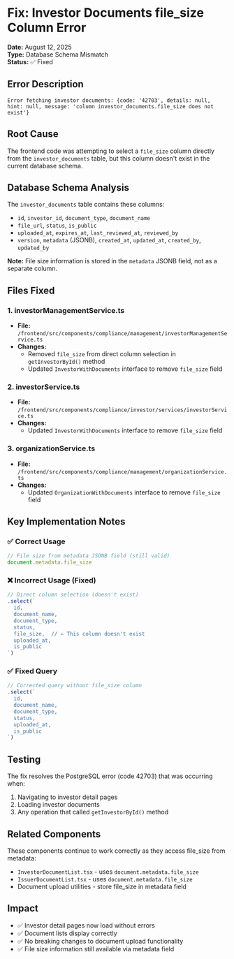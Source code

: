 # Fix: Investor Documents file_size Column Error

**Date:** August 12, 2025  
**Type:** Database Schema Mismatch  
**Status:** ✅ Fixed

## Error Description

```
Error fetching investor documents: {code: '42703', details: null, hint: null, message: 'column investor_documents.file_size does not exist'}
```

## Root Cause

The frontend code was attempting to select a `file_size` column directly from the `investor_documents` table, but this column doesn't exist in the current database schema.

## Database Schema Analysis

The `investor_documents` table contains these columns:
- `id`, `investor_id`, `document_type`, `document_name`
- `file_url`, `status`, `is_public`
- `uploaded_at`, `expires_at`, `last_reviewed_at`, `reviewed_by`
- `version`, `metadata` (JSONB), `created_at`, `updated_at`, `created_by`, `updated_by`

**Note:** File size information is stored in the `metadata` JSONB field, not as a separate column.

## Files Fixed

### 1. investorManagementService.ts
- **File:** `/frontend/src/components/compliance/management/investorManagementService.ts`
- **Changes:**
  - Removed `file_size` from direct column selection in `getInvestorById()` method
  - Updated `InvestorWithDocuments` interface to remove `file_size` field

### 2. investorService.ts
- **File:** `/frontend/src/components/compliance/investor/services/investorService.ts`
- **Changes:**
  - Updated `InvestorWithDocuments` interface to remove `file_size` field

### 3. organizationService.ts
- **File:** `/frontend/src/components/compliance/management/organizationService.ts`
- **Changes:**
  - Updated `OrganizationWithDocuments` interface to remove `file_size` field

## Key Implementation Notes

### ✅ Correct Usage
```typescript
// File size from metadata JSONB field (still valid)
document.metadata.file_size
```

### ❌ Incorrect Usage (Fixed)
```typescript
// Direct column selection (doesn't exist)
.select(`
  id,
  document_name,
  document_type,
  status,
  file_size,  // ← This column doesn't exist
  uploaded_at,
  is_public
`)
```

### ✅ Fixed Query
```typescript
// Corrected query without file_size column
.select(`
  id,
  document_name,
  document_type,
  status,
  uploaded_at,
  is_public
`)
```

## Testing

The fix resolves the PostgreSQL error (code 42703) that was occurring when:
1. Navigating to investor detail pages
2. Loading investor documents
3. Any operation that called `getInvestorById()` method

## Related Components

These components continue to work correctly as they access file_size from metadata:
- `InvestorDocumentList.tsx` - uses `document.metadata.file_size`
- `IssuerDocumentList.tsx` - uses `document.metadata.file_size`
- Document upload utilities - store file_size in metadata field

## Impact

- ✅ Investor detail pages now load without errors
- ✅ Document lists display correctly
- ✅ No breaking changes to document upload functionality
- ✅ File size information still available via metadata field
